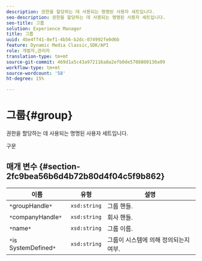 ```yaml
---
description: 권한을 할당하는 데 사용되는 명명된 사용자 세트입니다.
seo-description: 권한을 할당하는 데 사용되는 명명된 사용자 세트입니다.
seo-title: 그룹
solution: Experience Manager
title: 그룹
uuid: 4be4ff41-8ef1-4b56-b2dc-074992fe0d6b
feature: Dynamic Media Classic,SDK/API
role: 개발자,관리자
translation-type: tm+mt
source-git-commit: 469d1a5c43a972116a8a2efb0de5708800130a99
workflow-type: tm+mt
source-wordcount: '58'
ht-degree: 15%

---
```



# 그룹{#group}

권한을 할당하는 데 사용되는 명명된 사용자 세트입니다.

구문

## 매개 변수 {#section-2fc9bea56b6d4b72b80d4f04c5f9b862}

| 이름 | 유형 | 설명 |
|---|---|---|
| `*`groupHandle`*` | `xsd:string` | 그룹 핸들. |
| `*`companyHandle`*` | `xsd:string` | 회사 핸들. |
| `*`name`*` | `xsd:string` | 그룹 이름. |
| `*`is SystemDefined`*` | `xsd:string` | 그룹이 시스템에 의해 정의되는지 여부. |

